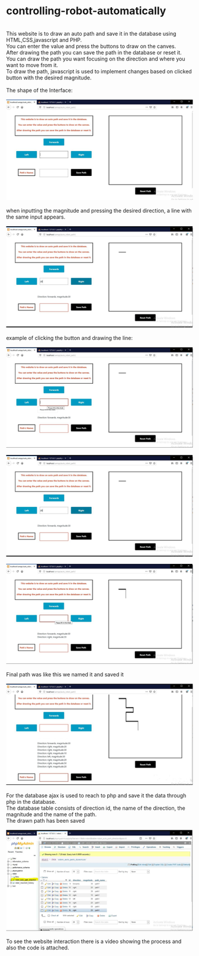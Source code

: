 # controlling-robot-automatically
<br/>This website is to draw an auto path and save it in the database using HTML,CSS,javascript and PHP.<br/>
You can enter the value and press the buttons to draw on the canves.<br/>
After drawing the path you can save the path in the database or reset it.<br/>
You can draw the path you want focusing on the direction and where you want to move from it.<br/>
To draw the path, javascript is used to implement changes based on clicked button with the desired magnitude.<br/><br/>
The shape of the Interface:<br/>
<br/> <img src="https://github.com/ranabameer/controlling-robot-automatically/blob/master/image/1.JPG" > <br/>
<br/>when inputting the magnitude and pressing the desired direction, a line with the same input appears.<br/>
<br/><img src="https://github.com/ranabameer/controlling-robot-automatically/blob/master/image/3.JPG" > <br/>
<br/>example of clicking the button and drawing the line:<br/>
<br/> <img src="https://github.com/ranabameer/controlling-robot-automatically/blob/master/image/2.JPG" > <br/>
<br/><img src="https://github.com/ranabameer/controlling-robot-automatically/blob/master/image/3.JPG" > <br/>
<br/> <img src="https://github.com/ranabameer/controlling-robot-automatically/blob/master/image/4.JPG" > <br/>
<br/>Final path was like this we named it and saved it<br/>
<br/> <img src="https://github.com/ranabameer/controlling-robot-automatically/blob/master/image/5.JPG"> <br/>
<br/>For the database ajax is used to reach to php and save it the data through php in the database.<br/>
The database table consists of direction id, the name of the direction, the magnitude and the name of the path.<br/>
The drawn path has been saved<br/>
<br/> <img src="https://github.com/ranabameer/controlling-robot-automatically/blob/master/image/7.JPG"> <br/>
<br/>To see the website interaction there is a video showing the process and also the code is attached.
